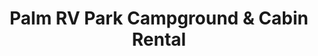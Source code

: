 ---
title: "Palm RV Park Campground & Cabin Rental"
url: /alvin/palm-rv-park-campground-and-cabin-rental/
shop: caravan
---